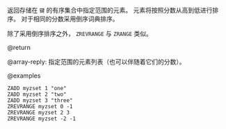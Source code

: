 返回存储在 `键` 的有序集合中指定范围的元素。
元素将按照分数从高到低进行排序。
对于相同的分数采用倒序词典排序。

除了采用倒序排序之外， `ZREVRANGE` 与 `ZRANGE` 类似。

@return

@array-reply: 指定范围的元素列表（也可以伴随着它们的分数）。

@examples

```cli
ZADD myzset 1 "one"
ZADD myzset 2 "two"
ZADD myzset 3 "three"
ZREVRANGE myzset 0 -1
ZREVRANGE myzset 2 3
ZREVRANGE myzset -2 -1
```

